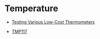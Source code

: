 # Temperature

- [Testing Various Low-Cost Thermometers](https://www.kandrsmith.org/RJS/Misc/thermometers.html)

- [TMP117](https://www.bluedot.space/products/tmp117/)
